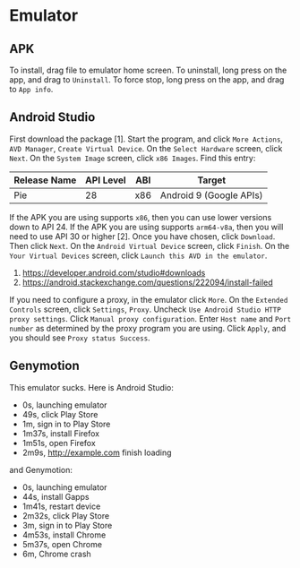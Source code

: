 # Emulator

## APK

To install, drag file to emulator home screen. To uninstall, long press on the
app, and drag to `Uninstall`. To force stop, long press on the app, and drag
to `App info`.

## Android Studio

First download the package [1]. Start the program, and click `More Actions`,
`AVD Manager`, `Create Virtual Device`. On the `Select Hardware` screen, click
`Next`. On the `System Image` screen, click `x86 Images`. Find this entry:

Release Name | API Level | ABI | Target
-------------|-----------|-----|------------------------
Pie          | 28        | x86 | Android 9 (Google APIs)

If the APK you are using supports `x86`, then you can use lower versions down to
API 24. If the APK you are using supports `arm64-v8a`, then you will need to use
API 30 or higher [2]. Once you have chosen, click `Download`. Then click
`Next`. On the `Android Virtual Device` screen, click `Finish`. On the `Your
Virtual Devices` screen, click `Launch this AVD in the emulator`.

1. https://developer.android.com/studio#downloads
2. https://android.stackexchange.com/questions/222094/install-failed

If you need to configure a proxy, in the emulator click `More`. On the
`Extended Controls` screen, click `Settings`, `Proxy`. Uncheck `Use Android
Studio HTTP proxy settings`. Click `Manual proxy configuration`. Enter `Host
name` and `Port number` as determined by the proxy program you are using. Click
`Apply`, and you should see `Proxy status Success`.

## Genymotion

This emulator sucks. Here is Android Studio:

- 0s, launching emulator
- 49s, click Play Store
- 1m, sign in to Play Store
- 1m37s, install Firefox
- 1m51s, open Firefox
- 2m9s, http://example.com finish loading

and Genymotion:

- 0s, launching emulator
- 44s, install Gapps
- 1m41s, restart device
- 2m32s, click Play Store
- 3m, sign in to Play Store
- 4m53s, install Chrome
- 5m37s, open Chrome
- 6m, Chrome crash
